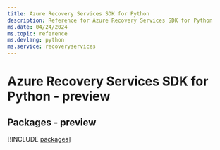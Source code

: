 ```yaml
---
title: Azure Recovery Services SDK for Python
description: Reference for Azure Recovery Services SDK for Python
ms.date: 04/24/2024
ms.topic: reference
ms.devlang: python
ms.service: recoveryservices
---
```

# Azure Recovery Services SDK for Python - preview
## Packages - preview
[!INCLUDE [packages](recovery-services-index.md)]